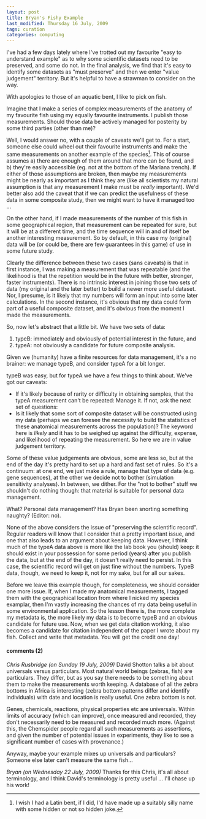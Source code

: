 ```yaml
---
layout: post
title: Bryan's Fishy Example
last_modified: Thursday 16 July, 2009
tags: curation
categories: computing
---
```

I've had a few days lately where I've trotted out my favourite "easy to understand example" as to why some scientific datasets need to be preserved, and some do not. In the final analysis, we find that it's easy to identify some datasets as "must preserve" and then we enter "value judgement" territory. But it's helpful to have a strawman to consider on the way.

With apologies to those of an aquatic bent, I like to pick on fish.

Imagine that I make a series of complex measurements of the anatomy of my favourite fish using my equally favourite instruments. I publish those measurements. Should those data be actively managed for posterity by some third parties (other than me)?

Well, I would answer no, with a couple of caveats we'll get to. For a start, someone else could wheel out their favourite instruments and make the same measurements on another example of the species[^1]. This of course assumes a) there are enough of them around that more can be found, and b) they're easily accessible (eg. not at the bottom of the Mariana trench). If either of those assumptions are broken, then maybe my measurements might be nearly as important as I think they are (like all scientists my natural assumption is that any measurement I make must be *really* important). We'd better also add the caveat that if we can predict the usefulness of these data in some composite study, then we might want to have it managed too ...

On the other hand, if I made measurements of the number of this fish in some geographical region, that measurement can be repeated for sure, but it will be at a different time, and the time sequence will in and of itself be another interesting measurement. So by default, in this case my (original) data will be (or could be, there are few guarantees in this game) of use in some future study.

Clearly the difference between these two cases (sans caveats) is that in first instance, I was making a measurement that was repeatable (and the likelihood is that the repetition would be in the future with better, stronger, faster instruments). There is no intrinsic interest in joining those two sets of data (my original and the later better) to build a newer more useful dataset. Nor, I presume, is it likely that my numbers will form an input into some later calculations. In the second instance, it's obvious that my data could form part of a useful composite dataset, and it's obvious from the moment I made the measurements.

So, now let's abstract that a little bit. We have two sets of data:1. typeB: immediately and obviously of potential interest in the future, and1. typeA: not obviously a candidate for future composite analysis.

Given we (humanity) have a finite resources for data management, it's a no brainer: we manage typeB, and consider typeA for a bit longer.

typeB was easy, but for typeA we have a few things to think about. We've got our caveats:
* If it's likely because of rarity or difficulty in obtaining samples, that the typeA measurement can't be repeated: Manage it. If not, ask the next set of questions:
* Is it likely that some sort of composite dataset will be constructed using my data (perhaps we can foresee the necessity to build the statistics of these anatomical measurements across the population)?  The keyword here is *likely* and it has to be weighed up against the difficulty, expense,  and likelihood of repeating the measurement. So here we are in value judgement territory.

Some of these value judgements are obvious, some are less so, but at the end of the day it's pretty hard to set up a hard and fast set of rules. So it's a continuum: at one end, we just make a rule, manage that type of data (e.g. gene sequences), at the other we decide not to bother (simulation sensitivity analyses). In between, we dither. For the "not to bother" stuff we shouldn't do nothing though: that material is suitable for personal data management.

What? Personal data management? Has Bryan been snorting something naughty? (Editor: no).

None of the above considers the issue of "preserving the scientific record". Regular readers will know that I consider that a pretty important issue, and one that also leads to an argument about keeping data. However, I think much of the typeA data above is more like the lab book you (should) keep: it should exist in your possession for some period (years) after you publish the data, but at the end of the day, it doesn't really need to persist. In this case, the scientific record will get on just fine without the numbers. TypeB data, though, we need to keep it, not for my sake, but for all our sakes.

Before we leave this example though, for completeness, we should consider one more issue. If, when I made my anatomical measurements, I tagged them with the geographical location from where I nicked my species examplar, then I'm vastly increasing the chances of my data being useful in some environmental application.  So the lesson there is, the more complete my metadata is, the more likely my data is to become typeB and an obvious candidate for future use.
Now, when we get data citation working, it also becomes a candidate for citation independent of the paper I wrote about my fish. Collect and write that metadata. You will get the credit one day!

[^1]: I wish I had a Latin bent, if I did, I'd have made up a suitably silly name with some hidden or not so hidden joke.


#### comments (2)

*Chris Rusbridge (on Sunday 19 July, 2009)*
David Shotton talks a bit about universals versus particulars. Most natural world beings (zebras, fish) are particulars. They differ, but as you say there needs to be something about them to make the measurements worth keeping. A database of all the zebra bottoms in Africa is interesting (zebra bottom patterns differ and identify individuals) with date and location is really useful. One zebra bottom is not.

Genes, chemicals, reactions, physical properties etc are universals. Within limits of accuracy (which can improve), once measured and recorded, they don't necessarily need to be measured and recorded much more. (Against this, the Chemspider people regard all such measurements as assertions, and given the number of potential issues in experiments, they like to see a significant number of cases with provenance.)

Anyway, maybe your example mixes up universals and particulars? Someone else later can't measure the same fish...

*Bryan (on Wednesday 22 July, 2009)*
Thanks for this Chris, it's all about terminology, and I think David's terminology is pretty useful ... I'll chase up his work!
